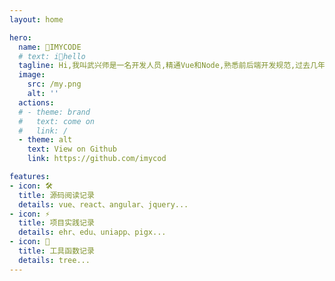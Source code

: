 ```yaml
---
layout: home

hero:
  name: 🌈IMYCODE
  # text: i🌈hello 
  tagline: Hi,我叫武兴师是一名开发人员,精通Vue和Node,熟悉前后端开发规范,过去几年先后在知名公司4399和国科从事相关研发工作,感兴趣的快来聊聊吧
  image:
    src: /my.png
    alt: ''
  actions:
  # - theme: brand
  #   text: come on
  #   link: /
  - theme: alt
    text: View on Github
    link: https://github.com/imycod

features:
- icon: 🛠️
  title: 源码阅读记录
  details: vue、react、angular、jquery...
- icon: ⚡️
  title: 项目实践记录
  details: ehr、edu、uniapp、pigx...
- icon: 🖖
  title: 工具函数记录
  details: tree...
---
```


